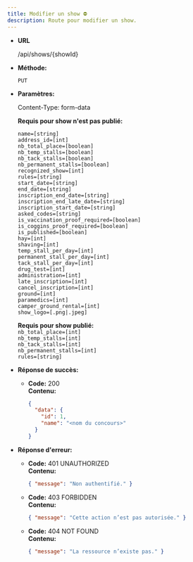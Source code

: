 ```yaml
---
title: Modifier un show ⛔
description: Route pour modifier un show.
---
```


* **URL**

  /api/shows/{showId}

* **Méthode:**
  
  `PUT`

* **Paramètres:**

  Content-Type: form-data


  **Requis pour show n'est pas publié:**

    `name=[string]`<br>
    `address_id=[int]`<br>
    `nb_total_place=[boolean]`<br>
    `nb_temp_stalls=[boolean]`<br>
    `nb_tack_stalls=[boolean]`<br>
    `nb_permanent_stalls=[boolean]`<br>
    `recognized_show=[int]`<br>
    `rules=[string]`<br>
    `start_date=[string]`<br>
    `end_date=[string]`<br>
    `inscription_end_date=[string]`<br>
    `inscription_end_late_date=[string]`<br>
    `inscription_start_date=[string]`<br>
    `asked_codes=[string]`<br>
    `is_vaccination_proof_required=[boolean]`<br>
    `is_coggins_proof_required=[boolean]`<br>
    `is_published=[boolean]`<br>
    `hay=[int]`<br>
    `shaving=[int]`<br>
    `temp_stall_per_day=[int]`<br>
    `permanent_stall_per_day=[int]`<br>
    `tack_stall_per_day=[int]`<br>
    `drug_test=[int]`<br>
    `administration=[int]`<br>
    `late_inscription=[int]`<br>
    `cancel_inscription=[int]`<br>
    `ground=[int]`<br>
    `paramedics=[int]`<br>
    `camper_ground_rental=[int]`<br>
    `show_logo=[.png|.jpeg]`<br>

  **Requis pour show publié:** </br>
    `nb_total_place=[int]`<br>
    `nb_temp_stalls=[int]`<br>
    `nb_tack_stalls=[int]`<br>
    `nb_permanent_stalls=[int]`<br>
    `rules=[string]`<br>
   
* **Réponse de succès:**
  
  * **Code:** 200 <br />
    **Contenu:** 
    ```json
    {
      "data": {
        "id": 1,
        "name": "<nom du concours>"
      }
    }
    ```

* **Réponse d'erreur:**

  * **Code:** 401 UNAUTHORIZED <br />
    **Contenu:** 
    ```json
    { "message": "Non authentifié." }
    ```

  * **Code:** 403 FORBIDDEN <br />
    **Contenu:** 
    ```json
    { "message": "Cette action n’est pas autorisée." }
    ```

  * **Code:** 404 NOT FOUND <br />
    **Contenu:** 
    ```json
    { "message": "La ressource n’existe pas." }
    ```
